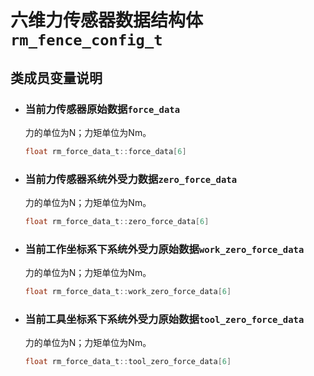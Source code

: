 # 六维力传感器数据结构体`rm_fence_config_t`

## 类成员变量说明

- ### 当前力传感器原始数据`force_data`

    力的单位为N；力矩单位为Nm。

    ```C  
    float rm_force_data_t::force_data[6]
    ```

- ### 当前力传感器系统外受力数据`zero_force_data`

    力的单位为N；力矩单位为Nm。

    ```C  
    float rm_force_data_t::zero_force_data[6]
    ```

- ### 当前工作坐标系下系统外受力原始数据`work_zero_force_data`

    力的单位为N；力矩单位为Nm。

    ```C  
    float rm_force_data_t::work_zero_force_data[6]
    ```

- ### 当前工具坐标系下系统外受力原始数据`tool_zero_force_data`

    力的单位为N；力矩单位为Nm。

    ```C  
    float rm_force_data_t::tool_zero_force_data[6]
    ```

